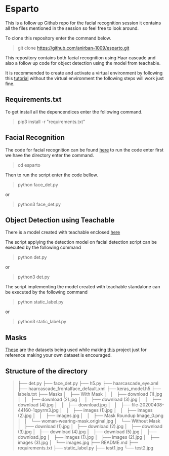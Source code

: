 # Esparto

This is a follow up Github repo for the facial recognition session it contains all the files mentioned in the session so feel free to look around.

To clone this repository enter the command below.

>git clone https://github.com/anirban-1009/esparto.git

This repository contains both facial recognition using Haar cascade and also a follow up code for object detection using the model from teachable.

It is recommended to create and activate a virtual environment by following this [tutorial](https://www.geeksforgeeks.org/create-virtual-environment-using-venv-python/ "The tutorial")  without the virtual environment the following steps will work just fine.

## Requirements.txt

To get install all the depencendices enter the following command.

>pip3 install -r "requirements.txt"

## Facial Recognition

The code for facial recognition can be found
[here](https://github.com/anirban-1009/esparto/blob/main/face_det.py "The code")
 to run the code enter first we have the directory enter the command.
>cd esparto

Then to run the script enter the code bellow.
>python face_det.py

or

>python3 face_det.py

## Object Detection using Teachable

There is a model created with teachable enclosed [here](https://github.com/anirban-1009/esparto/blob/main/keras_model.h5 "The model")

The script applying the detection model on facial detection script can be executed by the following command

>python det.py

or 

>python3 det.py

The script implementing the model created with teachable standalone can be executed by the following command

>python static_label.py

or 

>python3 static_label.py

## Masks

[These](https://github.com/anirban-1009/esparto/tree/main/Masks "The masks") are the datasets being used while making [this](https://drive.google.com/file/d/1gFLkIJnktulYjTFhvKamowU4V5GCespG/view?usp=sharing "the project") project just for reference making your own dataset is encouraged.

## Structure of the directory

>├── det.py
├── face_det.py
├── h5.py
├── haarcascade_eye.xml
├── haarcascade_frontalface_default.xml
├── keras_model.h5
├── labels.txt
├── Masks
│   ├── With Mask
│   │   ├── download (1).jpg
│   │   ├── download (2).jpg
│   │   ├── download (3).jpg
│   │   ├── download (4).jpg
│   │   ├── download.jpg
│   │   ├── file-20200408-44160-1qpyrm3.jpg
│   │   ├── images (1).jpg
│   │   ├── images (2).jpg
│   │   ├── images.jpg
│   │   ├── Mask Roundup Image_0.png
│   │   └── woman-wearing-mask.original.jpg
│   └── Without Mask
│       ├── download (1).jpg
│       ├── download (2).jpg
│       ├── download (3).jpg
│       ├── download (4).jpg
│       ├── download (5).jpg
│       ├── download.jpg
│       ├── images (1).jpg
│       ├── images (2).jpg
│       ├── images (3).jpg
│       └── images.jpg
├── README.md
├── requirements.txt
├── static_label.py
├── test1.jpg
└── test2.jpg
